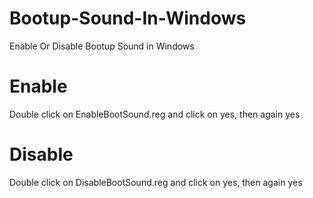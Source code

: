# Bootup-Sound-In-Windows
Enable Or Disable Bootup Sound in Windows

# Enable
Double click on EnableBootSound.reg and click on yes, then again yes

# Disable
Double click on DisableBootSound.reg and click on yes, then again yes
